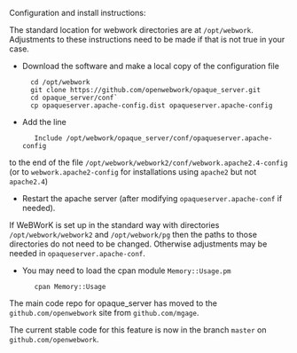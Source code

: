 Configuration and install instructions:

The standard location for webwork directories are at `/opt/webwork`.  Adjustments
to these instructions need to be made if that is not true in your case.

* Download the software and make a local copy of the configuration file 

        cd /opt/webwork   
        git clone https://github.com/openwebwork/opaque_server.git 
        cd opaque_server/conf`
        cp opaqueserver.apache-config.dist opaqueserver.apache-config 

* Add the line  
 
         Include /opt/webwork/opaque_server/conf/opaqueserver.apache-config
to the end of the file `/opt/webwork/webwork2/conf/webwork.apache2.4-config`
(or to `webwork.apache2-config`  for  installations using `apache2` but not `apache2.4`)
* Restart the apache server (after modifying `opaqueserver.apache-conf` if needed).

If WeBWorK is set up in the standard way with directories 
`/opt/webwork/webwork2` and `/opt/webwork/pg` then the paths to those 
directories do not need to be changed. Otherwise adjustments may be needed
in `opaqueserver.apache-conf`.

* You may need to load the cpan module `Memory::Usage.pm`

         cpan Memory::Usage

The main code repo for opaque_server 
has moved to the `github.com/openwebwork` 
site from `github.com/mgage`. 

The current stable code for this feature is now in the branch `master` on   `github.com/openwebwork`.